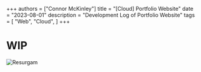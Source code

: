+++
authors = ["Connor McKinley"]
title = "[Cloud] Portfolio Website"
date = "2023-08-01"
description = "Development Log of Portfolio Website"
tags = [
    "Web",
    "Cloud",
]
+++

# WIP

![Resurgam](/images/posts/resurgam.png)
